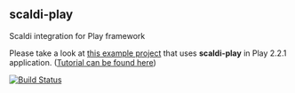 ## scaldi-play

Scaldi integration for Play framework

Please take a look at [this example project](https://github.com/scaldi/scaldi-play-example) that uses **scaldi-play**
in Play 2.2.1 application. ([Tutorial can be found here](http://hacking-scala.tumblr.com/post/51407241538/easy-dependency-injection-in-play-framework-with-scaldi))

[![Build Status](https://travis-ci.org/OlegIlyenko/scaldi-play.png)](https://travis-ci.org/OlegIlyenko/scaldi-play)